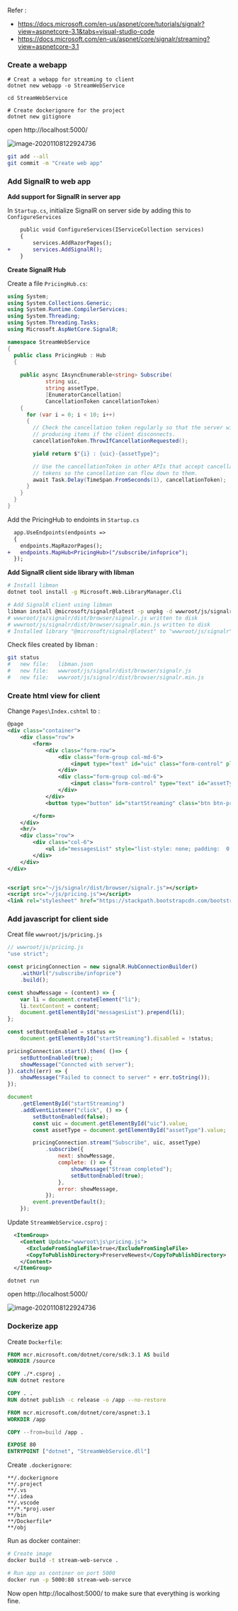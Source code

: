 Refer :

- https://docs.microsoft.com/en-us/aspnet/core/tutorials/signalr?view=aspnetcore-3.1&tabs=visual-studio-code
- https://docs.microsoft.com/en-us/aspnet/core/signalr/streaming?view=aspnetcore-3.1



### Create a webapp 

```
# Creat a webapp for streaming to client
dotnet new webapp -o StreamWebService

cd StreamWebService

# Create dockerignore for the project
dotnet new gitignore
```



open http://localhost:5000/

![image-20201108122924736](docs/images/image-20201108122924736.png)

```bash
git add --all
git commit -m "Create web app"
```



### Add SignalR to web app

**Add support for SignalR in server app**

In `Startup.cs`, initialize SignalR on server side by adding this to `ConfigureServices`

```diff
	public void ConfigureServices(IServiceCollection services)
	{
		services.AddRazorPages();
+		services.AddSignalR();
	}

```



**Create SignalR Hub**

Create a file `PricingHub.cs`: 

```csharp
using System;
using System.Collections.Generic;
using System.Runtime.CompilerServices;
using System.Threading;
using System.Threading.Tasks;
using Microsoft.AspNetCore.SignalR;

namespace StreamWebService
{
  public class PricingHub : Hub
  {
    
    public async IAsyncEnumerable<string> Subscribe(
            string uic,
            string assetType,
            [EnumeratorCancellation]
            CancellationToken cancellationToken)
    {
      for (var i = 0; i < 10; i++)
      {
        // Check the cancellation token regularly so that the server will stop
        // producing items if the client disconnects.
        cancellationToken.ThrowIfCancellationRequested();

        yield return $"{i} : {uic}-{assetType}";

        // Use the cancellationToken in other APIs that accept cancellation
        // tokens so the cancellation can flow down to them.
        await Task.Delay(TimeSpan.FromSeconds(1), cancellationToken);
      }
    }
  }
}
```

Add the PricingHub to endoints in `Startup.cs`

```diff
  app.UseEndpoints(endpoints =>
  {
  	endpoints.MapRazorPages();
+  	endpoints.MapHub<PricingHub>("/subscribe/infoprice");
  });
```





**Add SignalR client side library with libman**

```bash
# Install libman
dotnet tool install -g Microsoft.Web.LibraryManager.Cli

# Add SignalR client using libman
libman install @microsoft/signalr@latest -p unpkg -d wwwroot/js/signalr --files dist/browser/signalr.js --files dist/browser/signalr.min.js
# wwwroot/js/signalr/dist/browser/signalr.js written to disk
# wwwroot/js/signalr/dist/browser/signalr.min.js written to disk
# Installed library "@microsoft/signalr@latest" to "wwwroot/js/signalr"
```

Check files created by libman : 

```bash
git status
#	new file:   libman.json
#	new file:   wwwroot/js/signalr/dist/browser/signalr.js
#	new file:   wwwroot/js/signalr/dist/browser/signalr.min.js
```



### Create html view for client

Change `Pages\Index.cshtml` to : 

```xml
@page
<div class="container">
    <div class="row">
        <form>
            <div class="form-row">
                <div class="form-group col-md-6">
                    <input type="text" id="uic" class="form-control" placeholder="uic"/>
                </div>
                <div class="form-group col-md-6">
                    <input class="form-control" type="text" id="assetType" placeholder="Asset Type"/>
                </div>
            </div>
            <button type="button" id="startStreaming" class="btn btn-primary" disabled="true">Start Streaming</button>

        </form>
    </div>
    <hr/>
    <div class="row">
        <div class="col-6">
            <ul id="messagesList" style="list-style: none; padding:  0; margin:  0"></ul>
        </div>
    </div>
</div>


<script src="~/js/signalr/dist/browser/signalr.js"></script>
<script src="~/js/pricing.js"></script>
<link rel="stylesheet" href="https://stackpath.bootstrapcdn.com/bootstrap/4.5.2/css/bootstrap.min.css" integrity="sha384-JcKb8q3iqJ61gNV9KGb8thSsNjpSL0n8PARn9HuZOnIxN0hoP+VmmDGMN5t9UJ0Z" crossorigin="anonymous">
```



### Add javascript for client side 

Creat file `wwwroot/js/pricing.js`

```javascript
// wwwroot/js/pricing.js
"use strict";

const pricingConnection = new signalR.HubConnectionBuilder()
    .withUrl("/subscribe/infoprice")
    .build();

const showMessage = (content) => {
    var li = document.createElement("li");
    li.textContent = content;
    document.getElementById("messagesList").prepend(li);
};

const setButtonEnabled = status => 
    document.getElementById("startStreaming").disabled = !status;

pricingConnection.start().then( ()=> {
    setButtonEnabled(true);
    showMessage("Conncted with server");
}).catch((err) => {
    showMessage("Failed to connect to server" + err.toString());
});

document
    .getElementById("startStreaming")
    .addEventListener("click", () => {
        setButtonEnabled(false);
        const uic = document.getElementById("uic").value;
        const assetType = document.getElementById("assetType").value;

        pricingConnection.stream("Subscribe", uic, assetType)
            .subscribe({
                next: showMessage,
                complete: () => {
                    showMessage("Stream completed");
                    setButtonEnabled(true);
                },
                error: showMessage,
            });
        event.preventDefault();
    });
```

Update `StreamWebService.csproj` : 

```xml
  <ItemGroup>
    <Content Update="wwwroot\js\pricing.js">
      <ExcludeFromSingleFile>true</ExcludeFromSingleFile>
      <CopyToPublishDirectory>PreserveNewest</CopyToPublishDirectory>
    </Content>
  </ItemGroup>
```



```
dotnet run
```

open http://localhost:5000/

![image-20201108122924736](docs/images/stream-client.gif)



### Dockerize app

Create `Dockerfile`: 

```dockerfile
FROM mcr.microsoft.com/dotnet/core/sdk:3.1 AS build
WORKDIR /source

COPY ./*.csproj .
RUN dotnet restore

COPY . .
RUN dotnet publish -c release -o /app --no-restore

FROM mcr.microsoft.com/dotnet/core/aspnet:3.1
WORKDIR /app

COPY --from=build /app .

EXPOSE 80  
ENTRYPOINT ["dotnet", "StreamWebService.dll"]
```



Create `.dockerignore`: 

```
**/.dockerignore
**/.project
**/.vs
**/.idea
**/.vscode
**/*.*proj.user
**/bin
**/Dockerfile*
**/obj
```



Run as docker container: 

```bash
# Create image
docker build -t stream-web-servce .

# Run app as continer on port 5000
docker run -p 5000:80 stream-web-servce
```

Now open http://localhost:5000/ to make sure that everything is working fine.

